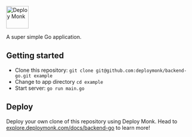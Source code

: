 <a href="https://deploymonk.com"><img src="https://deploymonk.com/images/brand.png?v0.1" alt="Deploy Monk" height="60" /></a>

A super simple Go application.

## Getting started

- Clone this repository: `git clone git@github.com:deploymonk/backend-go.git example`
- Change to app directory `cd example`
- Start server: `go run main.go`

## Deploy
Deploy your own clone of this repository using Deploy Monk. Head to [explore.deploymonk.com/docs/backend-go](https://explore.deploymonk.com/docs/backend-go) to learn more!
